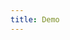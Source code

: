 ```yaml
---
title: Demo
---
```


<iframe style="border: 0; height: calc(100vh - 320px); width: 100%" src="//localhost:6006/?path=/story/forms--label-demo"></iframe>
